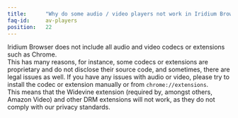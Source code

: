 ```yaml
---
title:		"Why do some audio / video players not work in Iridium Browser?"
faq-id:		av-players
position:	22
---
```

Iridium Browser does not include all audio and video codecs or extensions such as Chrome.    
This has many reasons, for instance, some codecs or extensions are proprietary and do not disclose their source code, and sometimes, there are legal issues as well. If you have any issues with audio or video, please try to install the codec or extension manually or from ```chrome://extensions```.    
This means that the Widevine extension (required by, amongst others, Amazon Video) and other DRM extensions will not work, as they do not comply with our privacy standards.